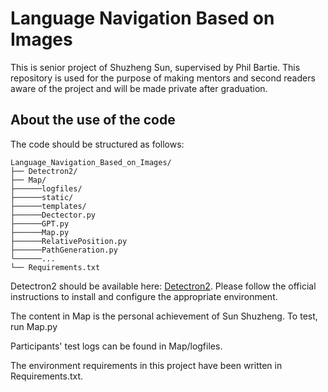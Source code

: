 # Language Navigation Based on Images

This is senior project of Shuzheng Sun, supervised by Phil Bartie. This repository is used for the purpose of making mentors and second readers aware of the project and will be made private after graduation.

## About the use of the code
The code should be structured as follows:

```
Language_Navigation_Based_on_Images/
├── Detectron2/
├── Map/
├──────logfiles/
├──────static/
├──────templates/
├──────Dectector.py
├──────GPT.py
├──────Map.py
├──────RelativePosition.py
├──────PathGeneration.py
└──────...
└── Requirements.txt
```

Detectron2 should be available here: [Detectron2](https://github.com/facebookresearch/detectron2). Please follow the official instructions to install and configure the appropriate environment.

The content in Map is the personal achievement of Sun Shuzheng. To test, run Map.py

Participants' test logs can be found in Map/logfiles.

The environment requirements in this project have been written in Requirements.txt.
